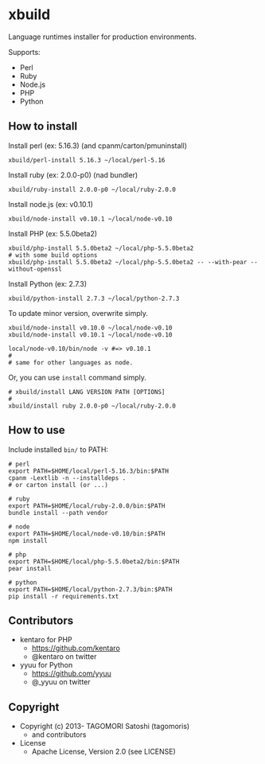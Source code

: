 # xbuild

Language runtimes installer for production environments.

Supports:
* Perl
* Ruby
* Node.js
* PHP
* Python

## How to install

Install perl (ex: 5.16.3) (and cpanm/carton/pmuninstall)

    xbuild/perl-install 5.16.3 ~/local/perl-5.16

Install ruby (ex: 2.0.0-p0) (nad bundler)

    xbuild/ruby-install 2.0.0-p0 ~/local/ruby-2.0.0

Install node.js (ex: v0.10.1)

    xbuild/node-install v0.10.1 ~/local/node-v0.10

Install PHP (ex: 5.5.0beta2)

    xbuild/php-install 5.5.0beta2 ~/local/php-5.5.0beta2
    # with some build options
    xbuild/php-install 5.5.0beta2 ~/local/php-5.5.0beta2 -- --with-pear --without-openssl

Install Python (ex: 2.7.3)

    xbuild/python-install 2.7.3 ~/local/python-2.7.3

To update minor version, overwrite simply.

    xbuild/node-install v0.10.0 ~/local/node-v0.10
    xbuild/node-install v0.10.1 ~/local/node-v0.10
    
    local/node-v0.10/bin/node -v #=> v0.10.1
    #
    # same for other languages as node.

Or, you can use `install` command simply.

    # xbuild/install LANG VERSION PATH [OPTIONS]
    #
    xbuild/install ruby 2.0.0-p0 ~/local/ruby-2.0.0

## How to use

Include installed `bin/` to PATH:

    # perl
    export PATH=$HOME/local/perl-5.16.3/bin:$PATH
    cpanm -Lextlib -n --installdeps .
    # or carton install (or ...)
    
    # ruby
    export PATH=$HOME/local/ruby-2.0.0/bin:$PATH
    bundle install --path vendor
    
    # node
    export PATH=$HOME/local/node-v0.10/bin:$PATH
    npm install
    
    # php
    export PATH=$HOME/local/php-5.5.0beta2/bin:$PATH
    pear install
    
    # python
    export PATH=$HOME/local/python-2.7.3/bin:$PATH
    pip install -r requirements.txt

## Contributors

* kentaro for PHP
  * https://github.com/kentaro
  * @kentaro on twitter
* yyuu for Python
  * https://github.com/yyuu 
  * @_yyuu on twitter

## Copyright

* Copyright (c) 2013- TAGOMORI Satoshi (tagomoris)
  * and contributors
* License
  * Apache License, Version 2.0 (see LICENSE)
